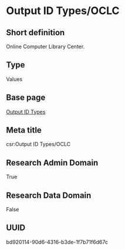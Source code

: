 # Output ID Types/OCLC
## Short definition
Online Computer Library Center.
## Type
Values
## Base page
[Output ID Types](../../Objects/Output%20ID%20Types.md)
## Meta title
csr:Output ID Types/OCLC
## Research Admin Domain
True
## Research Data Domain
False
## UUID
bd920114-90d6-4316-b3de-1f7b71f6d67c
